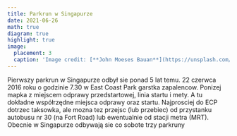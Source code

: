 ```yaml
---
title: Parkrun w Singapurze
date: 2021-06-26
math: true
diagram: true
highlight: true
image:
  placement: 3
  caption: 'Image credit: [**John Moeses Bauan**](https://unsplash.com/photos/OGZtQF8iC0g)'
---
```


Pierwszy parkrun w Singapurze odbył sie ponad 5 lat temu. 22 czerwca 2016 roku o godzinie 7.30 w East Coast Park garstka zapalencow.
Ponizej mapka z miejscem odprawy przedstartowej, linia startu i mety. A tu dokładne współrzędne miejsca odprawy oraz startu. Najprosciej do ECP dotrzec taksowka, ale mozna tez przejsc (lub przebiec) od przystanku autobusu nr 30 (na Fort Road) lub ewentualnie od stacji metra (MRT).
Obecnie w Singapurze odbywają sie co sobote trzy parkruny

